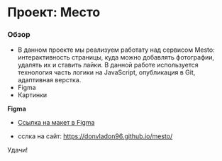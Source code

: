 # Проект: Место

### Обзор
* В данном проекте мы реализуем работату над сервисом Mesto: интерактивность страницы, куда можно добавлять фотографии, удалять их и ставить лайки.
В данной работе используется технология  часть логики на JavaScript, опубликация в Git, адаптивная верстка.
* Figma
* Картинки

**Figma**
* [Ссылка на макет в Figma](https://www.figma.com/file/2cn9N9jSkmxD84oJik7xL7/JavaScript.-Sprint-4?node-id=0%3A1)


* сслка на сайт: https://donvladon96.github.io/mesto/

Удачи! 
